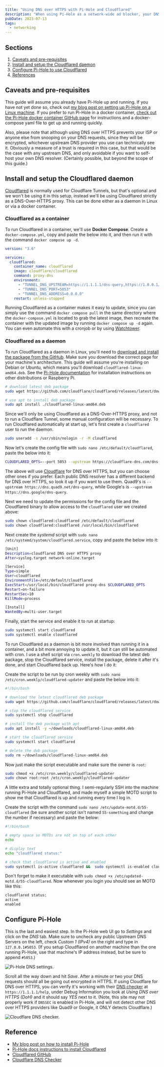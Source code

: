 ```yaml
---
title: "Using DNS over HTTPS with Pi-Hole and Cloudflared"
description: "When using Pi-Hole as a network-wide ad blocker, your DNS requests still go out in plain text and can be seen by your ISP. DNS over HTTPS encrypts DNS requests between your Pi-Hole and the upstream DNS resolver. Here is a quick guide on how to set that up with Cloudflared daemon."
pubDate: 2023-07-13
tags:
  - networking
---
```


## Sections

1. [Caveats and pre-requisites](#pre)
2. [Install and setup the Cloudflared daemon](#install)
3. [Configure Pi-Hole to use Cloudflared](#config)
4. [References](#ref)

<div id='pre' />

## Caveats and pre-requisites

This guide will assume you already have Pi-Hole up and running. If you have not yet done so, check out <a href="/blog/set-up-pihole-on-linux" target="_blank">my blog post on setting up Pi-Hole on a Linux machine</a>. If you prefer to run Pi-Hole in a docker container, <a href="https://github.com/pi-hole/docker-pi-hole" target="_blank">check out the Pi-Hole docker container GitHub page</a> for instructions and a docker-compose yaml file to get up and running quickly.

Also, please note that although using DNS over HTTPS prevents your ISP or anyone else from snooping on your DNS requests, since they will be encrypted, whichever upstream DNS provider you use can technically see it. Obviously a measure of a trust is required in this case, but that would be the case with any upstream DNS, and only avoidable if you want to self-host your own DNS resolver. (Certainly possible, but beyond the scope of this guide.)

<div id='install' />

## Install and setup the Cloudflared daemon

<a href="https://github.com/cloudflare/cloudflared" target="_blank">Cloudflared</a> is normally used for Cloudflare Tunnels, but that's optional and we won't be using it in this setup, instead we'll be using Cloudflared strictly as a DNS-Over-HTTPS proxy. This can be done either as a daemon in Linux or via a docker container.

### Cloudflared as a container

To run Cloudflared in a container, we'll use **Docker Compose**. Create a `docker-compose.yml`, copy and paste the below into it, and then run it with the command `docker compose up -d`.

```yaml
version: "3.6"

services:
  cloudflared:
    container_name: cloudflared
    image: cloudflare/cloudflared
    command: proxy-dns
    environment:
      - "TUNNEL_DNS_UPSTREAM=https://1.1.1.1/dns-query,https://1.0.0.1/dns-query"
      - "TUNNEL_DNS_PORT=5053"
      - "TUNNEL_DNS_ADDRESS=0.0.0.0"
    restart: unless-stopped
```

Running Cloudflared as a container makes it easy to update, since you can simply use the command `docker compose pull` in the same directory where the `docker-compose.yml` is located to grab the latest image, then recreate the container with the updated image by running `docker compose up -d` again. You can even automate this with a cronjob or by using <a href="https://hub.docker.com/r/containrrr/watchtower" target="_blank">Watchtower</a>.

### Cloudflared as a daemon

To run Cloudflared as a daemon in Linux, you'll need to <a href="https://github.com/cloudflare/cloudflared/releases/latest" target="_blank">download and install the package from the GitHub</a>. Make sure you download the correct page for your machine's architecture. This guide will assume you're installing on Debian or Ubuntu, which means you'll download `cloudflared-linux-amd64.deb`. See the <a href="https://docs.pi-hole.net/guides/dns/cloudflared" target="_blank">Pi-Hole documentation</a> for installation instructions on other distributions or Raspberry Pi.

```bash
# download latest deb package
sudo wget https://github.com/cloudflare/cloudflared/releases/latest/download/cloudflared-linux-amd64.deb

# use apt to install deb package
sudo apt install ./cloudflared-linux-amd64.deb
```

Since we'll only be using Cloudflared as a DNS-Over-HTTPS proxy, and not to run a Cloudflare Tunnel, some manual configuration will be necessary. To run Cloudflared automatically at start up, let's first create a `cloudflared` user to run the daemon.

```bash
sudo useradd -s /usr/sbin/nologin -r -M cloudflared
```

Now let's create the config file with `sudo nano /etc/default/cloudflared`, paste the below into it:

```bash
CLOUDFLARED_OPTS=--port 5053 --upstream https://cloudflare-dns.com/dns-query
```

The above will use <a href="https://1.1.1.1" target="_blank">Cloudflare</a> for DNS over HTTPS, but you can choose other ones if you prefer. Each public DNS resolver has a different backend for DNS over HTTPS, so look it up if you want to use them. Quad9's is `--upstream https://dns.quad9.net/dns-query`, while Google's is `--upstream https://dns.google/dns-query`.

Next we need to update the permissions for the config file and the Cloudflared binary to allow access to the `cloudflared` user we created above:

```bash
sudo chown cloudflared:cloudflared /etc/default/cloudflared
sudo chown cloudflared:cloudflared /usr/local/bin/cloudflared
```

Next create the _systemd_ script with `sudo nano /etc/systemd/system/cloudflared.service`, copy and paste the below into it:

```bash
[Unit]
Description=cloudflared DNS over HTTPS proxy
After=syslog.target network-online.target

[Service]
Type=simple
User=cloudflared
EnvironmentFile=/etc/default/cloudflared
ExecStart=/usr/local/bin/cloudflared proxy-dns $CLOUDFLARED_OPTS
Restart=on-failure
RestartSec=10
KillMode=process

[Install]
WantedBy=multi-user.target
```

Finally, start the service and enable it to run at startup:

```bash
sudo systemctl start cloudflared
sudo systemctl enable cloudflared
```

To run Cloudflared as a daemon is bit more involved than running it in a container, and a bit more annoying to update it, but it can still be automated with cron. I use a shell script via `cron.weekly` to download the latest deb package, stop the Cloudflared service, install the package, delete it after it's done, and start Cloudflared back up. Here's how I do it:

Create the script to be run by cron weekly with `sudo nano /etc/cron.weekly/cloudflared-updater` and paste the below into it:

```bash
#!/bin/bash

# download the latest cloudflared deb package
sudo wget https://github.com/cloudflare/cloudflared/releases/latest/download/cloudflared-linux-amd64.deb -P ~/downloads

# stop the cloudflared service
sudo systemctl stop cloudflared

# install the deb package with apt
sudo apt install -y ~/downloads/cloudflared-linux-amd64.deb

# start the cloudflared service
sudo systemctl start cloudflared

# delete the deb package
sudo rm ~/downloads/cloudflared-linux-amd64.deb
```

Now just make the script executable and make sure the owner is `root`:

```bash
sudo chmod +x /etc/cron.weekly/cloudflared-updater
sudo chown root:root /etc/cron.weekly/cloudflared-updater
```

A little extra and totally optional thing. I semi-regularly SSH into the machine running Pi-Hole and Cloudflared, and made myself a simple MOTD script to show me that Cloudflared is up and running every time I log in.

Create the script with the command `sudo nano /etc/update-motd.d/55-cloudflared` (be sure another script isn't named `55-something` and change the number if necessary) and paste the below:

```bash
#!/bin/bash

# empty space so MOTDs are not on top of each other
echo

# display text
echo "cloudflared status:"

# check that cloudflared is active and enabled
sudo systemctl is-active cloudflared &&  sudo systemctl is-enabled cloudflared
```

Don't forget to make it executable with `sudo chmod +x /etc/updated-motd.d/55-cloudflared`. Now whenever you login you should see an MOTD like this:

```bash
cloudflared status:
active
enabled
```

<div id='config' />

## Configure Pi-Hole

This is the last and easiest step. In the Pi-Hole web UI go to _Settings_ and click on the _DNS_ tab. Make sure to uncheck any public Upstream DNS Servers on the left, check _Custom 1 (IPv4)_ on the right and type in `127.0.0.1#5053`. (If you setup Cloudflared on another machine than the one running Pi-Hole, use that machine's IP address instead, but be sure to append `#5053`.)

![Pi-Hole DNS settings.](../../img/blog/cloudflared1.png)

Scroll all the way down and hit _Save_. After a minute or two your DNS requests should all be going out encrypted in HTTPS. If using Cloudflare for DNS over HTTPS, you can verify it's working with their <a href="https://1.1.1.1/help" target="_blank">DNS checker</a> at `https://1.1.1.1/help`, under Debug Information you look at _Using DNS over HTTPS (DoH)_ and it should say _YES_ next to it. (Note, this site may not properly work if `DNSSEC` is enabled in Pi-Hole, and will not detect other DNS over HTTPS providers like Quad9 or Google, it ONLY detects Cloudflare.)

![Cloudflare DNS checker.](../../img/blog/cloudflared2.png)

<div id='ref' />

## Reference

- <a href="set-up-pihole-on-linux" target="_blank">My blog post on how to install Pi-Hole</a>
- <a href="https://docs.pi-hole.net/guides/dns/cloudflared" target="_blank">Pi-Hole docs instructions to install Cloudflared</a>
- <a href="https://github.com/cloudflare/cloudflared" target="_blank">Cloudflared GitHub</a>
- <a href="https://1.1.1.1/help" target="_blank">Cloudflare DNS Checker</a>
